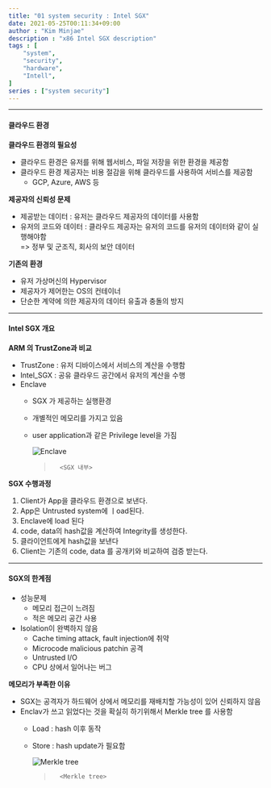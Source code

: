 ```yaml
---
title: "01 system security : Intel SGX"
date: 2021-05-25T00:11:34+09:00
author : "Kim Minjae"
description : "x86 Intel SGX description"
tags : [
    "system",
    "security",
    "hardware",
    "Intell",
]
series : ["system security"]
---
```


---

#### **클라우드 환경**
>
**클라우드 환경의 필요성**   
- 클라우드 환경은 유저를 위해 웹서비스, 파일 저장을 위한 환경을 제공함   
- 클라우드 환경 제공자는 비용 절감을 위해 클라우드를 사용하여 서비스를 제공함   
  - GCP, Azure, AWS 등

**제공자의 신뢰성 문제**   
- 제공받는 데이터 : 유저는 클라우드 제공자의 데이터를 사용함
- 유저의 코드와 데이터 : 클라우드 제공자는 유저의 코드를 유저의 데이터와 같이 실행해야함   
=> 정부 및 군조직, 회사의 보안 데이터

**기존의 환경**   
- 유저 가상머신의 Hypervisor
- 제공자가 제어한는 OS의 컨테이너
- 단순한 계약에 의한 제공자의 데이터 유출과 충돌의 방지
---
#### **Intel SGX 개요**   
>
**ARM 의 TrustZone과 비교**   
- TrustZone : 유저 디바이스에서 서비스의 계산을 수행함   
- Intel_SGX : 공유 클라우드 공간에서 유저의 계산을 수행
- Enclave
  - SGX 가 제공하는 실행환경
  - 개별적인 메모리를 가지고 있음
  - user application과 같은 Privilege level을 가짐


    ![Enclave](https://gamjagoon.github.io/img/SGX_01.jpg)
    >       <SGX 내부>

**SGX 수행과정**   
1. Client가 App을 클라우드 환경으로 보낸다.
2. App은 Untrusted system에 ㅣoad된다.
3. Enclave에 load 된다
4. code, data의 hash값을 계산하여 Integrity를 생성한다.
5. 클라이언트에게 hash값을 보낸다
6. Client는 기존의 code, data 를 공개키와 비교하여 검증 받는다.   

---

#### **SGX의 한계점**   

- 성능문제
  - 메모리 접근이 느려짐
  - 적은 메모리 공간 사용
- Isolation이 완벽하지 않음
  - Cache timing attack, fault injection에 취약
  - Microcode malicious patchin 공격
  - Untrusted I/O
  - CPU 상에서 일어나는 버그

**메모리가 부족한 이유**   

- SGX는 공격자가 하드웨어 상에서 메모리를 재배치할 가능성이 있어 신뢰하지 않음
- Enclav가 쓰고 읽었다는 것을 확실히 하기위해서 Merkle tree 를 사용함
  - Load : hash 이후 동작
  - Store : hash update가 필요함

    ![Merkle tree](https://gamjagoon.github.io/img/SGX_02.jpg)
    >       <Merkle tree>

